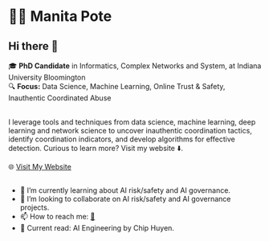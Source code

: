 # 👨‍💻 Manita Pote  
## Hi there 👋
🎓 **PhD Candidate** in Informatics, Complex Networks and System, at Indiana University Bloomington  
🔍 **Focus:** Data Science, Machine Learning, Online Trust & Safety, Inauthentic Coordinated Abuse <br /><br />

I leverage tools and techniques from data science, machine learning, deep learning and network science to uncover inauthentic coordination tactics, identify coordination indicators, and develop algorithms for effective detection. Curious to learn more? Visit my website ⬇️. <br />

🌐 [Visit My Website](https://manitapote.github.io)

## 
- 🌱 I’m currently learning about AI risk/safety and AI governance.
- 👯 I’m looking to collaborate on AI risk/safety and AI governance projects.
- 📫 How to reach me: [📧](mailto:manitapote@gmail.com)
- 📖 Current read: AI Engineering by Chip Huyen.
